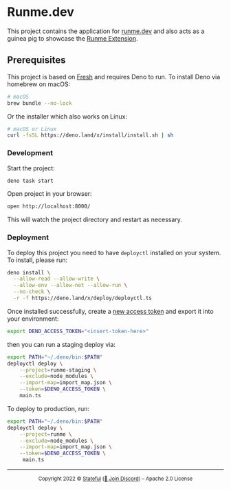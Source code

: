 # Runme.dev

This project contains the application for [runme.dev](https://runme.dev) and also acts as a guinea pig to showcase the [Runme Extension](https://marketplace.visualstudio.com/items?itemName=stateful.runme).

## Prerequisites

This project is based on [Fresh](https://fresh.deno.dev/) and requires Deno to run. To install Deno via homebrew on macOS:

```sh
# macOS
brew bundle --no-lock
```

Or the installer which also works on Linux:

```sh
# macOS or Linux
curl -fsSL https://deno.land/x/install/install.sh | sh
```

### Development

Start the project:

```sh { background=true }
deno task start
```

Open project in your browser:

```sh { interactive=false }
open http://localhost:8000/
```

This will watch the project directory and restart as necessary.

### Deployment

To deploy this project you need to have `deployctl` installed on your system. To install, please run:

```sh
deno install \
  --allow-read --allow-write \
  --allow-env --allow-net --allow-run \
  --no-check \
  -r -f https://deno.land/x/deploy/deployctl.ts
```

Once installed successfully, create a [new access token](https://dash.deno.com/account#access-tokens) and export it into your environment:

```sh
export DENO_ACCESS_TOKEN="<insert-token-here>"
```

then you can run a staging deploy via:


```sh
export PATH="~/.deno/bin:$PATH"
deployctl deploy \
    --project=runme-staging \
    --exclude=node_modules \
    --import-map=import_map.json \
    --token=$DENO_ACCESS_TOKEN \
    main.ts
```

To deploy to production, run:

```sh
export PATH="~/.deno/bin:$PATH"
deployctl deploy \
    --project=runme \
    --exclude=node_modules \
    --import-map=import_map.json \
    --token=$DENO_ACCESS_TOKEN \
     main.ts
```

---

<p align="center"><small>Copyright 2022 © <a href="https://stateful.com/">Stateful</a> (<a href="https://discord.gg/BQm8zRCBUY">💬 Join Discord</a>) – Apache 2.0 License</small> </p>
